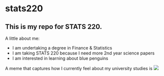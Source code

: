 # stats220

## This is my repo for STATS 220. 

A little about me:

- I am undertaking a degree in Finance & Statistics
- I am taking STATS 220 because I need more 2nd year science papers
- I am interested in learning about blue penguins

A meme that captures how I currently feel about my university studies is ![](https://media.tenor.com/tat1oNfdwLMAAAAe/kassypoo.png)
